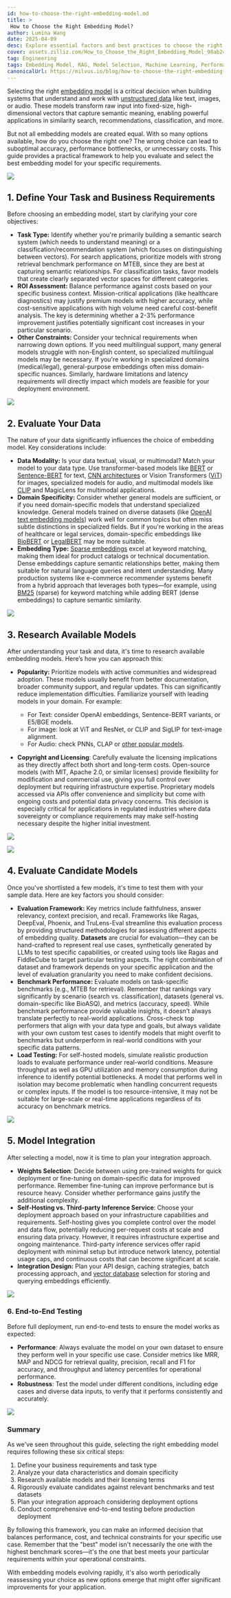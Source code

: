 ```yaml
---
id: how-to-choose-the-right-embedding-model.md
title: >
 How to Choose the Right Embedding Model?
author: Lumina Wang
date: 2025-04-09
desc: Explore essential factors and best practices to choose the right embedding model for effective data representation and improved performance. 
cover: assets.zilliz.com/How_to_Choose_the_Right_Embedding_Model_98ab24e872.png
tag: Engineering
tags: Embedding Model, RAG, Model Selection, Machine Learning, Performance Optimization
canonicalUrl: https://milvus.io/blog/how-to-choose-the-right-embedding-model.md
---
```



Selecting the right [embedding model](https://zilliz.com/ai-models) is a critical decision when building systems that understand and work with [unstructured data](https://zilliz.com/learn/introduction-to-unstructured-data) like text, images, or audio. These models transform raw input into fixed-size, high-dimensional vectors that capture semantic meaning, enabling powerful applications in similarity search, recommendations, classification, and more.

But not all embedding models are created equal. With so many options available, how do you choose the right one? The wrong choice can lead to suboptimal accuracy, performance bottlenecks, or unnecessary costs. This guide provides a practical framework to help you evaluate and select the best embedding model for your specific requirements.

![](https://assets.zilliz.com/How_to_Choose_the_Right_Embedding_Model_for_Your_Data_38af15976c.PNG)


## 1. Define Your Task and Business Requirements

Before choosing an embedding model, start by clarifying your core objectives:

- **Task Type:** Identify whether you're primarily building a semantic search system (which needs to understand meaning) or a classification/recommendation system (which focuses on distinguishing between vectors). For search applications, prioritize models with strong retrieval benchmark performance on MTEB, since they are best at capturing semantic relationships. For classification tasks, favor models that create clearly separated vector spaces for different categories.
- **ROI Assessment:** Balance performance against costs based on your specific business context. Mission-critical applications (like healthcare diagnostics) may justify premium models with higher accuracy, while cost-sensitive applications with high volume need careful cost-benefit analysis. The key is determining whether a 2-3% performance improvement justifies potentially significant cost increases in your particular scenario.
- **Other Constraints:** Consider your technical requirements when narrowing down options. If you need multilingual support, many general models struggle with non-English content, so specialized multilingual models may be necessary. If you're working in specialized domains (medical/legal), general-purpose embeddings often miss domain-specific nuances. Similarly, hardware limitations and latency requirements will directly impact which models are feasible for your deployment environment.

![](https://assets.zilliz.com/clarify_task_and_business_requirement_b1bce2ccc0.png)


## 2. Evaluate Your Data

The nature of your data significantly influences the choice of embedding model. Key considerations include:

- **Data Modality:** Is your data textual, visual, or multimodal? Match your model to your data type. Use transformer-based models like [BERT](https://zilliz.com/learn/what-is-bert) or [Sentence-BERT](https://zilliz.com/learn/Sentence-Transformers-for-Long-Form-Text)  for text, [CNN architectures](https://zilliz.com/glossary/convolutional-neural-network) or Vision Transformers ([ViT](https://zilliz.com/learn/understanding-vision-transformers-vit)) for images, specialized models for audio, and multimodal models like [CLIP](https://zilliz.com/learn/exploring-openai-clip-the-future-of-multimodal-ai-learning) and MagicLens for multimodal applications.
- **Domain Specificity:** Consider whether general models are sufficient, or if you need domain-specific models that understand specialized knowledge. General models trained on diverse datasets (like [OpenAI text embedding models](https://zilliz.com/ai-models/text-embedding-3-large)) work well for common topics but often miss subtle distinctions in specialized fields. But if you're working in the areas of healthcare or legal services, domain-specific embeddings like [BioBERT](https://arxiv.org/abs/1901.08746) or [LegalBERT](https://arxiv.org/abs/2010.02559) may be more suitable.
- **Embedding Type:** [Sparse embeddings](https://zilliz.com/learn/sparse-and-dense-embeddings) excel at keyword matching, making them ideal for product catalogs or technical documentation. Dense embeddings capture semantic relationships better, making them suitable for natural language queries and intent understanding. Many production systems like e-commerce recommender systems benefit from a hybrid approach that leverages both types—for example, using [BM25](https://zilliz.com/learn/mastering-bm25-a-deep-dive-into-the-algorithm-and-application-in-milvus) (sparse) for keyword matching while adding BERT (dense embeddings) to capture semantic similarity.&#x20;

![](https://assets.zilliz.com/evaluate_your_data_6caeeb813e.png)


## 3. Research Available Models

After understanding your task and data, it's time to research available embedding models. Here’s how you can approach this:

- **Popularity:** Prioritize models with active communities and widespread adoption. These models usually benefit from better documentation, broader community support, and regular updates. This can significantly reduce implementation difficulties. Familiarize yourself with leading models in your domain. For example:&#x20;

  - For Text: consider OpenAI embeddings, Sentence-BERT variants, or E5/BGE models.
  - For image: look at ViT and ResNet, or CLIP and SigLIP for text-image alignment.
  - For Audio: check PNNs, CLAP or [other popular models](https://zilliz.com/learn/top-10-most-used-embedding-models-for-audio-data).

- **Copyright and Licensing**: Carefully evaluate the licensing implications as they directly affect both short and long-term costs. Open-source models (with MIT, Apache 2.0, or similar licenses) provide flexibility for modification and commercial use, giving you full control over deployment but requiring infrastructure expertise. Proprietary models accessed via APIs offer convenience and simplicity but come with ongoing costs and potential data privacy concerns. This decision is especially critical for applications in regulated industries where data sovereignty or compliance requirements may make self-hosting necessary despite the higher initial investment.

![](https://assets.zilliz.com/model_research1_7d6923e113.PNG)

![](https://assets.zilliz.com/model_research2_b0df75cb55.png)


## 4. Evaluate Candidate Models

Once you've shortlisted a few models, it's time to test them with your sample data. Here are key factors you should consider:

- **Evaluation Framework:** Key metrics include faithfulness, answer relevancy, context precision, and recall. Frameworks like Ragas, DeepEval, Phoenix, and TruLens-Eval streamline this evaluation process by providing structured methodologies for assessing different aspects of embedding quality. **Datasets** are crucial for evaluation—they can be hand-crafted to represent real use cases, synthetically generated by LLMs to test specific capabilities, or created using tools like Ragas and FiddleCube to target particular testing aspects. The right combination of dataset and framework depends on your specific application and the level of evaluation granularity you need to make confident decisions.
- **Benchmark Performance:** Evaluate models on task-specific benchmarks (e.g., MTEB for retrieval). Remember that rankings vary significantly by scenario (search vs. classification), datasets (general vs. domain-specific like BioASQ), and metrics (accuracy, speed). While benchmark performance provide valuable insights, it doesn't always translate perfectly to real-world applications. Cross-check top performers that align with your data type and goals, but always validate with your own custom test cases to identify models that might overfit to benchmarks but underperform in real-world conditions with your specific data patterns.
- **Load Testing:** For self-hosted models, simulate realistic production loads to evaluate performance under real-world conditions. Measure throughput as well as GPU utilization and memory consumption during inference to identify potential bottlenecks. A model that performs well in isolation may become problematic when handling concurrent requests or complex inputs. If the model is too resource-intensive, it may not be suitable for large-scale or real-time applications regardless of its accuracy on benchmark metrics.

![](https://assets.zilliz.com/evaluate_candidate_models_3a7edd9cd7.png)


## 5. Model Integration

After selecting a model, now it is time to plan your integration approach.

- **Weights Selection**: Decide between using pre-trained weights for quick deployment or fine-tuning on domain-specific data for improved performance. Remember fine-tuning can improve performance but is resource heavy. Consider whether performance gains justify the additional complexity.
- **Self-Hosting vs. Third-party Inference Service**: Choose your deployment approach based on your infrastructure capabilities and requirements. Self-hosting gives you complete control over the model and data flow, potentially reducing per-request costs at scale and ensuring data privacy. However, it requires infrastructure expertise and ongoing maintenance. Third-party inference services offer rapid deployment with minimal setup but introduce network latency, potential usage caps, and continuous costs that can become significant at scale.
- **Integration Design:** Plan your API design, caching strategies, batch processing approach, and [vector database](https://milvus.io/blog/what-is-a-vector-database.md) selection for storing and querying embeddings efficiently.

![](https://assets.zilliz.com/model_integration_8c8f0410c7.png)


### 6. End-to-End Testing

Before full deployment, run end-to-end tests to ensure the model works as expected:

- **Performance**: Always evaluate the model on your own dataset to ensure they perform well in your specific use case. Consider metrics like MRR, MAP and NDCG for retrieval quality, precision, recall and F1 for accuracy, and throughput and latency percentiles for operational performance.
- **Robustness**: Test the model under different conditions, including edge cases and diverse data inputs, to verify that it performs consistently and accurately.

![](https://assets.zilliz.com/end_to_end_testing_7ae244a73b.png)


### Summary

As we've seen throughout this guide, selecting the right embedding model requires following these six critical steps:

1. Define your business requirements and task type
2. Analyze your data characteristics and domain specificity
3. Research available models and their licensing terms
4. Rigorously evaluate candidates against relevant benchmarks and test datasets
5. Plan your integration approach considering deployment options
6. Conduct comprehensive end-to-end testing before production deployment

By following this framework, you can make an informed decision that balances performance, cost, and technical constraints for your specific use case. Remember that the "best" model isn't necessarily the one with the highest benchmark scores—it's the one that best meets your particular requirements within your operational constraints.

With embedding models evolving rapidly, it's also worth periodically reassessing your choice as new options emerge that might offer significant improvements for your application.
